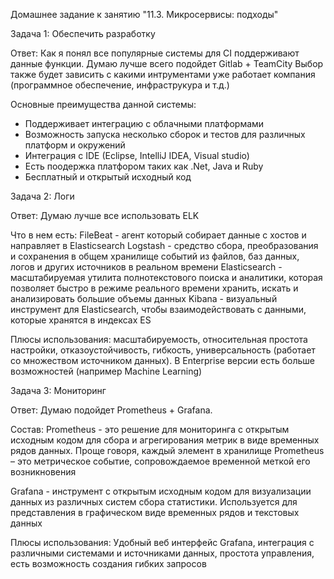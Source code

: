 Домашнее задание к занятию "11.3. Микросервисы: подходы"

Задача 1: Обеспечить разработку

Ответ:
Как я понял все популярные системы для CI поддерживают данные функции. 
Думаю лучше всего подойдет Gitlab + TeamCity
Выбор также будет зависить с какими интрументами уже работает компания (программное обеспечение, инфраструкура и т.д.)  

Основные преимущества данной системы: 
- Поддерживает интеграцию с облачными платформами
- Возможность запуска несколько сборок и тестов для различных платформ и окружений 
- Интеграция c IDE (Eclipse, IntelliJ IDEA, Visual studio)
- Есть поодержка платфором таких как .Net, Java и Ruby
- Бесплатный и открытый исходный код



Задача 2: Логи

Ответ:
Думаю лучше все использовать ELK 
 
Что в нем есть:
FileBeat - агент который собирает данные с хостов и направляет в Elasticsearch
Logstash - средство сбора, преобразования и сохранения в общем хранилище событий из файлов, баз данных, логов и других источников в реальном времени
Elasticsearch - масштабируемая утилита полнотекстового поиска и аналитики, которая позволяет быстро в режиме реального времени хранить, искать и анализировать большие объемы данных
Kibana - визуальный инструмент для Elasticsearch, чтобы взаимодействовать с данными, которые хранятся в индексах ES

Плюсы использования: масштабируемость, относительная простота настройки, отказоустойчивость, гибкость, универсальность (работает со множеством источником данных).
В Enterprise версии есть больше возможностей (например Machine Learning)  


Задача 3: Мониторинг

Ответ:
Думаю подойдет Prometheus + Grafana. 

Состав:
Prometheus -  это решение для мониторинга с открытым исходным кодом для сбора и агрегирования метрик в виде временных рядов данных. Проще говоря, каждый элемент в хранилище Prometheus – это метрическое событие, сопровождаемое временной меткой его возникновения

Grafana - инструмент с открытым исходным кодом для визуализации данных из различных систем сбора статистики. Используется для представления в графическом виде временных рядов и текстовых данных 

Плюсы использования: Удобный веб интерфейс Grafana, интеграция с различными системами и источниками данных, простота управления, есть возможность создания гибких запросов

